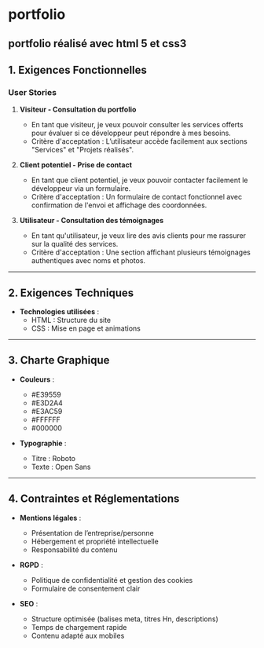 # portfolio
 ## portfolio réalisé avec html 5 et css3

 
## **1. Exigences Fonctionnelles**  

### **User Stories**  
1. **Visiteur - Consultation du portfolio**  
   - En tant que visiteur, je veux pouvoir consulter les services offerts pour évaluer si ce développeur peut répondre à mes besoins.  
   - Critère d'acceptation : L’utilisateur accède facilement aux sections "Services" et "Projets réalisés".  

2. **Client potentiel - Prise de contact**  
   - En tant que client potentiel, je veux pouvoir contacter facilement le développeur via un formulaire.  
   - Critère d'acceptation : Un formulaire de contact fonctionnel avec confirmation de l'envoi et affichage des coordonnées.  

3. **Utilisateur - Consultation des témoignages**  
   - En tant qu'utilisateur, je veux lire des avis clients pour me rassurer sur la qualité des services.  
   - Critère d'acceptation : Une section affichant plusieurs témoignages authentiques avec noms et photos.  

---

## **2. Exigences Techniques**  

- **Technologies utilisées** :  
  - HTML : Structure du site  
  - CSS : Mise en page et animations  
   

---

## **3. Charte Graphique**  

- **Couleurs** :  
  - #E39559
  - #E3D2A4
  - #E3AC59
  - #FFFFFF 
  - #000000 

- **Typographie** :  
  - Titre : Roboto
  - Texte : Open Sans  

---

## **4. Contraintes et Réglementations**  

- **Mentions légales** :  
  - Présentation de l’entreprise/personne  
  - Hébergement et propriété intellectuelle  
  - Responsabilité du contenu  

- **RGPD** :  
  - Politique de confidentialité et gestion des cookies  
  - Formulaire de consentement clair  

- **SEO** :  
  - Structure optimisée (balises meta, titres Hn, descriptions)  
  - Temps de chargement rapide  
  - Contenu adapté aux mobiles  


